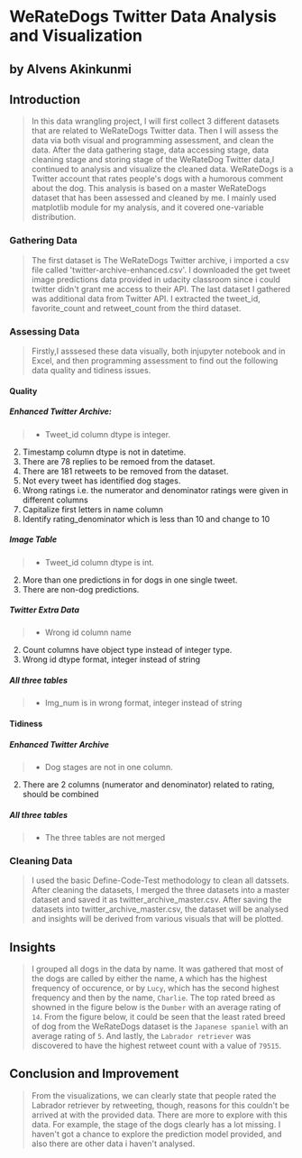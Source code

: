 # WeRateDogs Twitter Data Analysis and Visualization
## by Alvens Akinkunmi


## Introduction
>In this data wrangling project, I will first collect 3 different datasets that are related to WeRateDogs Twitter data. Then I will assess the data via both visual and programming assessment, and clean the data.
After the data gathering stage, data accessing stage, data cleaning stage and storing stage of the WeRateDog Twitter data,I continued to analysis and visualize the cleaned data. WeRateDogs is a Twitter account that rates people's dogs with a humorous comment about the dog. This analysis is based on a master WeRateDogs dataset that has been assessed and cleaned by me. I mainly used matplotlib module for my analysis, and it covered one-variable distribution.

### Gathering Data
>The first dataset is The WeRateDogs Twitter archive, i imported a csv file called 'twitter-archive-enhanced.csv'. I downloaded the  get tweet image predictions data provided in udacity classroom since i could twitter didn't grant me access to their API. The last dataset I gathered was additional data from Twitter API. I extracted the tweet_id, favorite_count and retweet_count from the third dataset.

### Assessing Data
>Firstly,I asssesed these data visually, both injupyter notebook and in Excel, and then programming assessment to find out the following data quality and tidiness issues.

#### Quality
##### Enhanced Twitter Archive:
> - Tweet_id column dtype is integer.
2. Timestamp column dtype is not in datetime.
3. There are 78 replies to be remoed from the dataset.
4. There are 181 retweets to be removed from the dataset.
5. Not every tweet has identified dog stages.
6. Wrong ratings i.e. the numerator and denominator ratings were given in different columns
7. Capitalize first letters in name column
8. Identify rating_denominator which is less than 10 and change to 10

##### Image Table
> - Tweet_id column dtype is int.
2. More than one predictions in for dogs in one single tweet.
3. There are non-dog predictions.

##### Twitter Extra Data
> - Wrong id column name
2. Count columns have object type instead of integer type.
3. Wrong id dtype format, integer instead of string

##### All three tables
> - Img_num is in wrong format, integer instead of string

#### Tidiness
##### Enhanced Twitter Archive
> - Dog stages are not in one column.
2. There are 2 columns (numerator and denominator) related to rating, should be combined

##### All three tables
> - The three tables are not merged

### Cleaning Data
>I used the basic Define-Code-Test methodology to clean all datssets. After cleaning the datasets, I merged the three datasets into a master dataset and saved it as twitter_archive_master.csv.
After saving the datasets into twitter_archive_master.csv, the dataset will be analysed and insights will be derived from various visuals that will be plotted.

## Insights
> I grouped all dogs in the data by name. It was gathered that most of the dogs are called by either the name, `A` which has the highest frequency of occurence, or by `Lucy`, which has the second highest frequency  and then by the name, `Charlie`.
The top rated breed as showned in the figure below is the `Dumber` with an average rating of `14`.
From the figure below, it could be seen that the least rated breed of dog from the WeRateDogs dataset is the `Japanese spaniel` with an average rating of `5`.
And lastly, the `Labrador retriever` was discovered to have the highest retweet count with a value of `79515`.
## Conclusion and Improvement
>From the visualizations, we can clearly state that people rated the Labrador retriever by retweeting, though, reasons for this couldn't be arrived at with the provided data.
There are more to explore with this data. For example, the stage of the dogs clearly has a lot missing. I haven't got a chance to explore the prediction model provided, and also there are other data i haven't analysed.


```python

```
